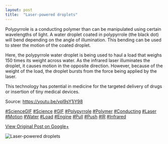 ```yaml
---
layout: post
title:  "Laser-powered droplets"
---
```


Polypyrrole is a conducting polymer than can be manipulated using certain wavelengths of light. A water droplet coated in polypyrrole (the black dot) will bend depending on the angle of illumination. This bending can be used to steer the motion of the coated droplet.  
  
Here, the polypyrrole water droplet is being used to haul a load that weighs 150 times its weight across water. As the infrared laser illuminates the droplet, it causes motion in the opposite direction. However, because of the weight of the load, the droplet bursts from the force being applied by the laser.  
  
This technology has potential in medicine for the targeted delivery of drugs or insertion of tiny medical devices.   
  
Source: <https://youtu.be/vpl9sY1jY98>  
  
[#ScienceGIF](https://plus.google.com/s/%23ScienceGIF/posts) [#Science](https://plus.google.com/s/%23Science/posts) [#GIF](https://plus.google.com/s/%23GIF/posts) [#Polypyrrole](https://plus.google.com/s/%23Polypyrrole/posts) [#Polymer](https://plus.google.com/s/%23Polymer/posts) [#Conducting](https://plus.google.com/s/%23Conducting/posts) [#Laser](https://plus.google.com/s/%23Laser/posts) [#Motion](https://plus.google.com/s/%23Motion/posts) [#Water](https://plus.google.com/s/%23Water/posts) [#Load](https://plus.google.com/s/%23Load/posts) [#Engine](https://plus.google.com/s/%23Engine/posts) [#Pull](https://plus.google.com/s/%23Pull/posts) [#Push](https://plus.google.com/s/%23Push/posts) [#IR](https://plus.google.com/s/%23IR/posts) [#Infrared](https://plus.google.com/s/%23Infrared/posts)   

[View Original Post on Google+](https://plus.google.com/+ColinSullender/posts/2KcCoGMPtkF)

![Laser-powered droplets](https://i.imgur.com/bWR3RAy.gif)
